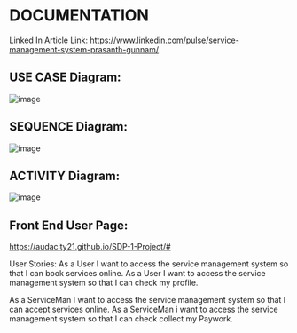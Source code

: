 # DOCUMENTATION
Linked In Article Link: https://www.linkedin.com/pulse/service-management-system-prasanth-gunnam/ <br>
## USE CASE Diagram:<br>
![image](https://user-images.githubusercontent.com/91374818/138872079-e65fe585-659c-47cd-9b68-1770aedf3e6a.png)<br>
## SEQUENCE Diagram:<br>
![image](https://user-images.githubusercontent.com/91374818/138872250-464f2721-1614-4037-8c86-d90b43e3f9a2.png)<br>
## ACTIVITY Diagram:<br>
![image](https://user-images.githubusercontent.com/91374818/138872307-e6e2e9b7-a519-4cde-802d-2333f71b7a2b.png)<br>
## Front End User Page:<br>
https://audacity21.github.io/SDP-1-Project/#

User Stories:
As a User I want to access the service management system so that I can book services online.
As a User I want to access the service management system so that I can check my profile.

As a ServiceMan I want to access the service management system so that I can accept services online.
As a ServiceMan i want to access the service management system so that I can check collect my Paywork.
